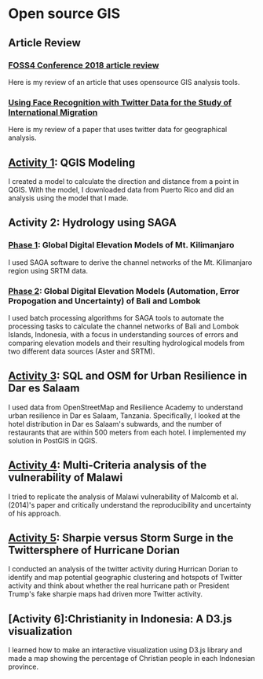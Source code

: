 # Open source GIS 

## Article Review
### [FOSS4 Conference 2018 article review](articles/literature_review.md)
Here is my review of an article that uses opensource GIS analysis tools.

### [Using Face Recognition with Twitter Data for the Study of International Migration](articles/twitter_article.md)
Here is my review of a paper that uses twitter data for geographical analysis.

## [Activity 1](qgisModel.md): QGIS Modeling
I created a model to calculate the direction and distance from a point in QGIS. With the model, I downloaded data from Puerto Rico and did an analysis using the model that I made.

## Activity 2: Hydrology using SAGA
### [Phase 1](globalDigitalElevation.md): Global Digital Elevation Models of Mt. Kilimanjaro
I used SAGA software to derive the channel networks of the Mt. Kilimanjaro region using SRTM data. 

### [Phase 2](ModelErrorPropagation.md): Global Digital Elevation Models (Automation, Error Propogation and Uncertainty) of Bali and Lombok
I used batch processing algorithms for SAGA tools to automate the processing tasks to calculate the channel networks of Bali and Lombok Islands, Indonesia, with a focus in understanding sources of errors and comparing elevation models and their resulting hydrological models from two different data sources (Aster and SRTM).

## [Activity 3](DarAnalysis.md): SQL and OSM for Urban Resilience in Dar es Salaam
I used data from OpenStreetMap and Resilience Academy to understand urban resilience in Dar es Salaam, Tanzania. Specifically, I looked at the hotel distribution in Dar es Salaam's subwards, and the number of restaurants that are within 500 meters from each hotel. I implemented my solution in PostGIS in QGIS.

## [Activity 4](malawi_analysis.md): Multi-Criteria analysis of the vulnerability of Malawi
I tried to replicate the analysis of Malawi vulnerability of Malcomb et al.(2014)'s paper and critically understand the reproducibility and uncertainty of his approach. 

## [Activity 5](twitter_analysis.md): Sharpie versus Storm Surge in the Twittersphere of Hurricane Dorian
I conducted an analysis of the twitter activity during Hurrican Dorian to identify and map potential geographic clustering and hotspots of Twitter activity and think about whether the real hurricane path or President Trump's fake sharpie maps had driven more Twitter activity.

## [Activity 6]:Christianity in Indonesia: A D3.js visualization
I learned how to make an interactive visualization using D3.js library and made a map showing the percentage of Christian people in each Indonesian province.
